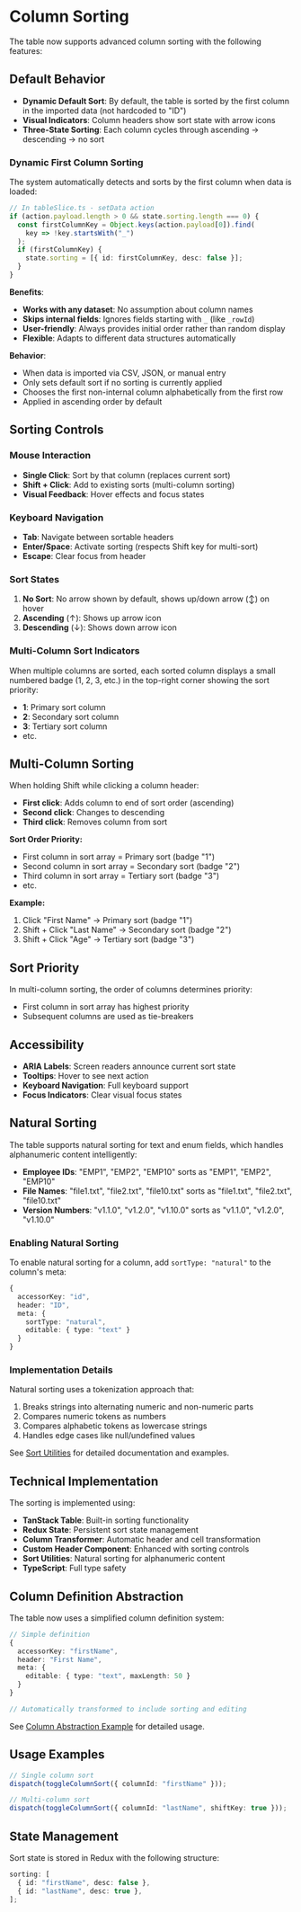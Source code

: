 # Column Sorting

The table now supports advanced column sorting with the following features:

## Default Behavior

- **Dynamic Default Sort**: By default, the table is sorted by the first column in the imported data (not hardcoded to "ID")
- **Visual Indicators**: Column headers show sort state with arrow icons
- **Three-State Sorting**: Each column cycles through ascending → descending → no sort

### Dynamic First Column Sorting

The system automatically detects and sorts by the first column when data is loaded:

```typescript
// In tableSlice.ts - setData action
if (action.payload.length > 0 && state.sorting.length === 0) {
  const firstColumnKey = Object.keys(action.payload[0]).find(
    key => !key.startsWith("_")
  );
  if (firstColumnKey) {
    state.sorting = [{ id: firstColumnKey, desc: false }];
  }
}
```

**Benefits**:

- **Works with any dataset**: No assumption about column names
- **Skips internal fields**: Ignores fields starting with `_` (like `_rowId`)
- **User-friendly**: Always provides initial order rather than random display
- **Flexible**: Adapts to different data structures automatically

**Behavior**:

- When data is imported via CSV, JSON, or manual entry
- Only sets default sort if no sorting is currently applied
- Chooses the first non-internal column alphabetically from the first row
- Applied in ascending order by default

## Sorting Controls

### Mouse Interaction

- **Single Click**: Sort by that column (replaces current sort)
- **Shift + Click**: Add to existing sorts (multi-column sorting)
- **Visual Feedback**: Hover effects and focus states

### Keyboard Navigation

- **Tab**: Navigate between sortable headers
- **Enter/Space**: Activate sorting (respects Shift key for multi-sort)
- **Escape**: Clear focus from header

### Sort States

1. **No Sort**: No arrow shown by default, shows up/down arrow (↕️) on hover
2. **Ascending** (↑): Shows up arrow icon
3. **Descending** (↓): Shows down arrow icon

### Multi-Column Sort Indicators

When multiple columns are sorted, each sorted column displays a small numbered badge (1, 2, 3, etc.) in the top-right corner showing the sort priority:

- **1**: Primary sort column
- **2**: Secondary sort column
- **3**: Tertiary sort column
- etc.

## Multi-Column Sorting

When holding Shift while clicking a column header:

- **First click**: Adds column to end of sort order (ascending)
- **Second click**: Changes to descending
- **Third click**: Removes column from sort

**Sort Order Priority:**

- First column in sort array = Primary sort (badge "1")
- Second column in sort array = Secondary sort (badge "2")
- Third column in sort array = Tertiary sort (badge "3")
- etc.

**Example:**

1. Click "First Name" → Primary sort (badge "1")
2. Shift + Click "Last Name" → Secondary sort (badge "2")
3. Shift + Click "Age" → Tertiary sort (badge "3")

## Sort Priority

In multi-column sorting, the order of columns determines priority:

- First column in sort array has highest priority
- Subsequent columns are used as tie-breakers

## Accessibility

- **ARIA Labels**: Screen readers announce current sort state
- **Tooltips**: Hover to see next action
- **Keyboard Navigation**: Full keyboard support
- **Focus Indicators**: Clear visual focus states

## Natural Sorting

The table supports natural sorting for text and enum fields, which handles alphanumeric content intelligently:

- **Employee IDs**: "EMP1", "EMP2", "EMP10" sorts as "EMP1", "EMP2", "EMP10"
- **File Names**: "file1.txt", "file2.txt", "file10.txt" sorts as "file1.txt", "file2.txt", "file10.txt"
- **Version Numbers**: "v1.1.0", "v1.2.0", "v1.10.0" sorts as "v1.1.0", "v1.2.0", "v1.10.0"

### Enabling Natural Sorting

To enable natural sorting for a column, add `sortType: "natural"` to the column's meta:

```typescript
{
  accessorKey: "id",
  header: "ID",
  meta: {
    sortType: "natural",
    editable: { type: "text" }
  }
}
```

### Implementation Details

Natural sorting uses a tokenization approach that:

1. Breaks strings into alternating numeric and non-numeric parts
2. Compares numeric tokens as numbers
3. Compares alphabetic tokens as lowercase strings
4. Handles edge cases like null/undefined values

See [Sort Utilities](./sort-utils.md) for detailed documentation and examples.

## Technical Implementation

The sorting is implemented using:

- **TanStack Table**: Built-in sorting functionality
- **Redux State**: Persistent sort state management
- **Column Transformer**: Automatic header and cell transformation
- **Custom Header Component**: Enhanced with sorting controls
- **Sort Utilities**: Natural sorting for alphanumeric content
- **TypeScript**: Full type safety

## Column Definition Abstraction

The table now uses a simplified column definition system:

```typescript
// Simple definition
{
  accessorKey: "firstName",
  header: "First Name",
  meta: {
    editable: { type: "text", maxLength: 50 }
  }
}

// Automatically transformed to include sorting and editing
```

See [Column Abstraction Example](./column-abstraction-example.md) for detailed usage.

## Usage Examples

```typescript
// Single column sort
dispatch(toggleColumnSort({ columnId: "firstName" }));

// Multi-column sort
dispatch(toggleColumnSort({ columnId: "lastName", shiftKey: true }));
```

## State Management

Sort state is stored in Redux with the following structure:

```typescript
sorting: [
  { id: "firstName", desc: false },
  { id: "lastName", desc: true },
];
```
